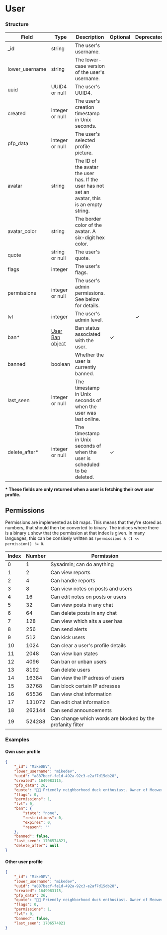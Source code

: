 # User

### Structure

<!-- deno-fmt-ignore-start -->
| Field | Type | Description | Optional | Deprecated |
| - | - | - | - | - |
| _id | string | The user's username. | | |
| lower_username | string | The lower-case version of the user's username. | | |
| uuid | UUID4 or null | The user's UUID4. | | |
| created | integer or null | The user's creation timestamp in Unix seconds. | | |
| pfp_data | integer or null | The user's selected profile picture. | | |
| avatar | string | The ID of the avatar the user has. If the user has not set an avatar, this is an empty string. | | |
| avatar_color | string | The border color of the avatar. A six-digit hex color. | | |
| quote | string or null | The user's quote. | | |
| flags | integer | The user's flags. | | |
| permissions | integer or null | The user's admin permissions. See below for details. | | |
| lvl | integer | The user's admin level. | | ✓ |
| ban* | [User Ban object](./user-ban) | Ban status associated with the user. | ✓ | |
| banned | boolean | Whether the user is currently banned. | | |
| last_seen | integer or null | The timestamp in Unix seconds of when the user was last online. | | |
| delete_after* | integer or null | The timestamp in Unix seconds of when the user is scheduled to be deleted. | ✓ | |
<!-- deno-fmt-ignore-end -->

**\* These fields are only returned when a user is fetching their own user
profile.**

## Permissions

Permissions are implemented as bit maps. This means that they're stored as
numbers, that should then be converted to binary. The indices where there is a
binary `1` show that the permission at that index is given. In many languages,
this can be consisely written as `(permissions & (1 << permission)) != 0`.

<!-- deno-fmt-ignore-start -->
| Index | Number | Permission |
| - | - | - |
| 0 | 1 | Sysadmin; can do anything |
| 1 | 2 | Can view reports |
| 2 | 4 | Can handle reports |
| 3 | 8 | Can view notes on posts and users |
| 4 | 16 | Can edit notes on posts or users |
| 5 | 32 | Can view posts in any chat |
| 6 | 64 | Can delete posts in any chat |
| 7 | 128 | Can view which alts a user has |
| 8 | 256 | Can send alerts |
| 9 | 512 | Can kick users |
| 10 | 1024 | Can clear a user's profile details |
| 11 | 2048 | Can view ban states |
| 12 | 4096 | Can ban or unban users |
| 13 | 8192 | Can delete users |
| 14 | 16384 | Can view the IP adress of users |
| 15 | 32768 | Can block certain IP adresses |
| 16 | 65536 | Can view chat information |
| 17 | 131072 | Can edit chat information |
| 18 | 262144 | Can send announcements |
| 19 | 524288 | Can change which words are blocked by the profanity filter |
<!-- deno-fmt-ignore-end -->

### Examples

#### Own user profile

```json
{
	"_id": "MikeDEV",
	"lower_username": "mikedev",
	"uuid": "a887becf-fe1d-492a-92c3-e2af7d15db28",
	"created": 1649983115,
	"pfp_data": 26,
	"quote": "🦆👋 Friendly neighborhood duck enthusiast. Owner of Meower!",
	"flags": 0,
	"permissions": 1,
	"lvl": 0,
	"ban": {
		"state": "none",
		"restrictions": 0,
		"expires": 0,
		"reason": ""
	},
	"banned": false,
	"last_seen": 1706574821,
	"delete_after": null
}
```

#### Other user profile

```json
{
	"_id": "MikeDEV",
	"lower_username": "mikedev",
	"uuid": "a887becf-fe1d-492a-92c3-e2af7d15db28",
	"created": 1649983115,
	"pfp_data": 26,
	"quote": "🦆👋 Friendly neighborhood duck enthusiast. Owner of Meower!",
	"flags": 0,
	"permissions": 1,
	"lvl": 0,
	"banned": false,
	"last_seen": 1706574821
}
```
